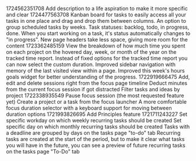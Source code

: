 1724562351708
Add description to a life aspiration to make it more specific and clear
1724477563708
Kanban board for tasks to easily access all your tasks in one place and drag and drop them between columns.
An option to group scheduled tasks by weeks.
Task statuses: backlog, todo, in progress, done. When you start working on a task, it's status automatically changes to "in progress".
New page headers take less space, giving more room for the content
1723362485159
View the breakdown of how much time you spent on each project on the hovered day, week, or month of the year on the tracked time report.
Instead of fixed options for the tracked time report you can now select the custom duration.
Improved sidebar navigation with memory of the last visited view within a page.
Improved this week's hours goals widget for better understanding of the progress.
1722919666475
Add, edit and delete sessions right from the focus page timeline
Deduct minutes from the current focus session if got distracted
Filter tasks and ideas by project
1722338935549
Pause focus session (the most requested feature yet)
Create a project or a task from the focus launcher
A more comfortable focus duration selector with a keyboard support for moving between duration options
1721993826695
Add Principles feature
1721711243227
Set specific workday on which weekly recurring tasks should be created
Set specific day on which monthly recurring tasks should be created
Tasks with a deadline are grouped by days on the tasks page "to-do" tab
Recurring tasks are created at the start of the period, but to make it clear what tasks you will have in the future, you can see a preview of future recurring tasks on the tasks page "To-Do" tab
